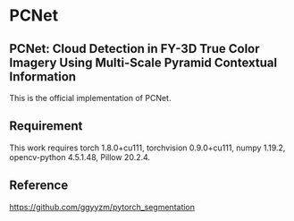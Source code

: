 # PCNet
## PCNet: Cloud Detection in FY-3D True Color Imagery Using Multi-Scale Pyramid Contextual Information

This is the official implementation of PCNet.
## Requirement

This work requires torch 1.8.0+cu111, torchvision 0.9.0+cu111, numpy 1.19.2, opencv-python 4.5.1.48, Pillow 20.2.4.
## Reference

https://github.com/ggyyzm/pytorch_segmentation
